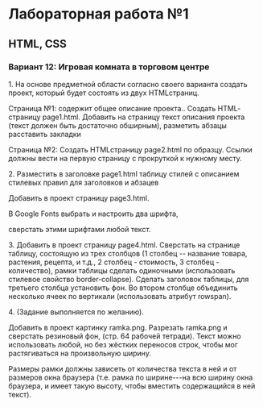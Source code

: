 # Лабораторная работа №1

## HTML, CSS

### Вариант 12: Игровая комната в торговом центре

1\. На основе предметной области согласно своего варианта создать проект, который будет состоять из двух HTML­страниц.

Страница №1: содержит общее описание проекта.. Создать HTML­страницу page1.html. Добавить на страницу текст описания проекта (текст должен быть достаточно обширным), разметить абзацы расставить закладки

Страница №2: Создать HTML­страницу page2.html по образцу. Ссылки должны вести на первую страницу c прокруткой к нужному месту.

2\. Разместить в заголовке page1.html таблицу стилей с описанием стилевых правил для заголовков и абзацев

Добавить в проект страницу page3.html.

В Google Fonts выбрать и настроить два шрифта,

сверстать этими шрифтами любой текст.

3\. Добавить в проект страницу page4.html. Сверстать на странице таблицу, состоящую из трех столбцов (1 столбец -- название товара, растения, рецепта, и т.д., 2 столбец - стоимость, 3 столбец - количество), рамки таблицы сделать одиночными (использовать стилевое свойство border-collapse). Сделать заголовок таблицы, для третьего столбца установить фон. Во втором столбце объединить несколько ячеек по вертикали (использовать атрибут rowspan).

4\. (Задание выполняется по желанию).

Добавить в проект картинку ramka.png. Разрезать ramka.png и сверстать резиновый фон, (стр. 64 рабочей тетради). Текст можно использовать любой, но без жёстких переносов строк, чтобы мог растягиваться на произвольную ширину.

Размеры рамки должны зависеть от количества текста в ней и от размеров окна браузера (т.е. рамка по ширине---на всю ширину окна браузера, и имеет такую высоту, чтобы вместить содержащийся в ней текст).
